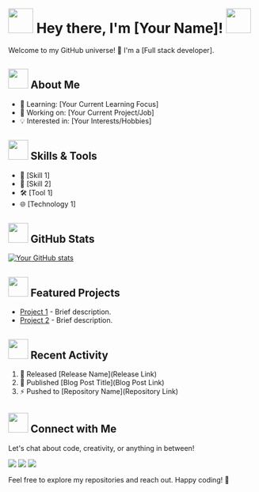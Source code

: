 # <img src="https://media.giphy.com/media/l0HlNf0vIC2FavxGw/giphy.gif" width="50"> Hey there, I'm [Your Name]! <img src="https://media.giphy.com/media/l0HlNf0vIC2FavxGw/giphy.gif" width="50">

Welcome to my GitHub universe! 🚀 I'm a [Full stack developer]. 

## <img src="https://media.giphy.com/media/3o7buirYcmV5nSwIRW/giphy.gif" width="40"> About Me 

- 🌱 Learning: [Your Current Learning Focus]
- 💼 Working on: [Your Current Project/Job]
- 💡 Interested in: [Your Interests/Hobbies]

## <img src="https://media.giphy.com/media/xT9IgG50Fb7Mi0prBC/giphy.gif" width="40"> Skills & Tools

- 🚀 [Skill 1]
- 🌟 [Skill 2]
- 🛠️ [Tool 1]
- 🌐 [Technology 1]

## <img src="https://media.giphy.com/media/3o7btPCcdNniyf0ArS/giphy.gif" width="40"> GitHub Stats

[![Your GitHub stats](https://github-readme-stats.vercel.app/api?username=YourUsername&show_icons=true&theme=radical)](https://github.com/YourUsername)

## <img src="https://media.giphy.com/media/3o7TKQDDBb2U7l9SiE/giphy.gif" width="40"> Featured Projects

- [Project 1](Project1Link) - Brief description.
- [Project 2](Project2Link) - Brief description.

## <img src="https://media.giphy.com/media/3oKIPb1HcNMQOgvGha/giphy.gif" width="40"> Recent Activity

<!--START_SECTION:activity-->
1. 🎉 Released [Release Name](Release Link)
2. 📝 Published [Blog Post Title](Blog Post Link)
3. ⚡️ Pushed to [Repository Name](Repository Link)
<!--END_SECTION:activity-->

## <img src="https://media.giphy.com/media/Q7SKqn3G97xpmfSOvG/giphy.gif" width="40"> Connect with Me

Let's chat about code, creativity, or anything in between!

[<img src="https://img.shields.io/badge/LinkedIn-Connect-blue?style=flat&logo=linkedin&labelColor=blue">](YourLinkedInLink)
[<img src="https://img.shields.io/badge/Twitter-Follow-blue?style=flat&logo=twitter&labelColor=blue">](YourTwitterLink)
[<img src="https://img.shields.io/badge/Website-Visit-red?style=flat&labelColor=red">](YourWebsiteLink)

Feel free to explore my repositories and reach out. Happy coding! 🎉
